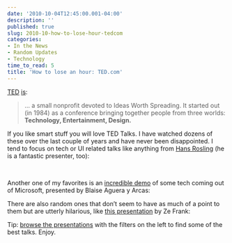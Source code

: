 ```yaml
---
date: '2010-10-04T12:45:00.001-04:00'
description: ''
published: true
slug: 2010-10-how-to-lose-hour-tedcom
categories:
- In the News
- Random Updates
- Technology
time_to_read: 5
title: 'How to lose an hour: TED.com'
---
```



[TED](http://www.ted.com/) [is](http://www.ted.com/pages/view/id/5):
<blockquote> 

… a small nonprofit devoted to Ideas Worth Spreading. It started out (in 1984) as a conference bringing together people from three worlds: **Technology, Entertainment, Design.**
</blockquote>

If you like smart stuff you will love TED Talks. I have watched dozens of these over the last couple of years and have never been disappointed. I tend to focus on tech or UI related talks like anything from [Hans Rosling](http://www.ted.com/speakers/hans_rosling.html) (he is a fantastic presenter, too):

&#160;  

   

 

Another one of my favorites is an [incredible demo](http://www.ted.com/talks/lang/eng/blaise_aguera.html) of some tech coming out of Microsoft, presented by Blaise Aguera y Arcas:  

 

There are also random ones that don’t seem to have as much of a point to them but are utterly hilarious, like [this presentation](http://www.ted.com/talks/ze_frank_s_nerdcore_comedy.html) by Ze Frank:  

 

Tip: [browse the presentations](http://www.ted.com/talks) with the filters on the left to find some of the best talks. Enjoy.